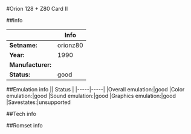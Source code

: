 #Orion 128 + Z80 Card II

##Info

||Info|
|-----|-----|
|**Setname:**|orionz80
|**Year:**|1990
|**Manufacturer:**|<unknown>
|**Status:**|good

##Emulation info
|| Status |
|-----|-----|
|Overall emulation:|good
|Color emulation:|good
|Sound emulation:|good
|Graphics emulation:|good
|Savestates:|unsupported

##Tech info

##Romset info

<!--- START OF EDITED COMMENT DO NOT TOUCH TEXT ABOVE-->
